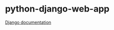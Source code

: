 # python-django-web-app
[Django documentation](https://docs.djangoproject.com/en/4.2/intro/tutorial01/)
